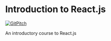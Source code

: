 # Introduction to React.js

[![GitPitch](https://gitpitch.com/assets/badge.svg)](https://gitpitch.com/suddi/intro-to-react/master?grs=github)

An introductory course to React.js
